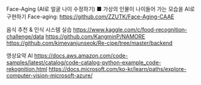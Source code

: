 
Face-Aging (AI로 얼굴 나이 수정하기)
■	가상의 인물이 나이들어 가는 모습을 AI로 구현하기
Face-aging: 
 	https://github.com/ZZUTK/Face-Aging-CAAE


음식 추천 & 인식 시스템 실습
https://www.kaggle.com/c/food-recognition-challenge/data
https://github.com/KangminP/NAMORE
https://github.com/kimevanjunseok/Re-cipe/tree/master/backend

영상요약 AI
https://docs.aws.amazon.com/code-samples/latest/catalog/code-catalog-python-example_code-rekognition.html
https://docs.microsoft.com/ko-kr/learn/paths/explore-computer-vision-microsoft-azure/
